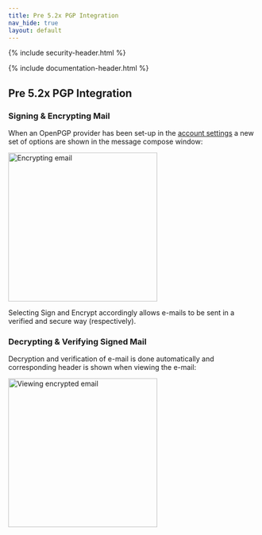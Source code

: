 ```yaml
---
title: Pre 5.2x PGP Integration
nav_hide: true
layout: default
---
```


{% include security-header.html %}

{% include documentation-header.html %}

## Pre 5.2x PGP Integration

### Signing & Encrypting Mail

When an OpenPGP provider has been set-up in the [account settings](/documentation/settings/account.html) a new set of options are shown in the message compose window:

<img src="{{site.url}}/assets/img/encryption_current_compose_dialog.png" alt="Encrypting email" width="300" />

Selecting Sign and Encrypt accordingly allows e-mails to be sent in a verified and secure way (respectively).

### Decrypting & Verifying Signed Mail

Decryption and verification of e-mail is done automatically and corresponding header is shown when viewing the e-mail:

<img src="{{site.url}}/assets/img/encryption_current_decryption.png" alt="Viewing encrypted email" width="300" />
